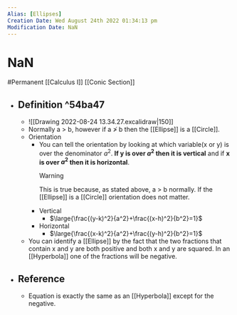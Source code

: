 ```yaml
---
Alias: [Ellipses]
Creation Date: Wed August 24th 2022 01:34:13 pm 
Modification Date: NaN
---
```

# NaN
#Permanent [[Calculus I]] [[Conic Section]]

- ## Definition ^54ba47
	- ![[Drawing 2022-08-24 13.34.27.excalidraw|150]]
	- Normally a > b, however if a ≯ b then the [[Ellipse]] is a [[Circle]].
	- Orientation
		- You can tell the orientation by looking at which variable(x or y) is over the denominator $a^2$. **If y is over $a^2$ then it is vertical** and if **x is over $a^2$ then it is horizontal**.
		  > [!Warning]
		  > This is true because, as stated above, a > b normally. If the [[Ellipse]] is a [[Circle]] orientation does not matter.
		- Vertical
			- $\large{\frac{(y-k)^2}{a^2}+\frac{(x-h)^2}{b^2}=1}$
		- Horizontal
			- $\large{\frac{(x-k)^2}{a^2}+\frac{(y-h)^2}{b^2}=1}$
	- You can identify a [[Ellipse]] by the fact that the two fractions that contain x and y are both positive and both x and y are squared. In an [[Hyperbola]] one of the fractions will be negative.
- ## Reference
	- Equation is exactly the same as an [[Hyperbola]] except for the negative.
